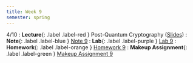 ```yaml
---
title: Week 9
semester: spring
---
```


4/10
: **Lecture**{: .label .label-red } Post-Quantum Cryptography ([Slides](https://docs.google.com/presentation/d/10et5HuMYjgH4alAZYjPoDLlGS35Np2Ult11yqkydWDE/edit?usp=sharing))
: **Note**{: .label .label-blue } [Note 9](https://codebreakingatcal.org/assets/notes/note9.pdf)
: **Lab**{: .label .label-purple } [Lab 9](https://datahub.berkeley.edu/hub/user-redirect/git-pull?repo=https%3A%2F%2Fgithub.com%2FCodebreakingAtCal%2FCodebreakingLabs&urlpath=tree%2FCodebreakingLabs%2FLab9%2Flab09.ipynb&branch=master)
: **Homework**{: .label .label-orange } [Homework 9](https://codebreakingatcal.org/assets/homework/hw9.pdf)
: **Makeup Assignment**{: .label .label-green } [Makeup Assignment 9](https://codebreakingatcal.org/assets/makeup/makeup9.pdf)